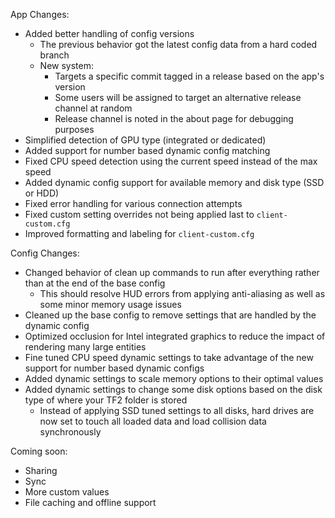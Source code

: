 App Changes:
* Added better handling of config versions
  * The previous behavior got the latest config data from a hard coded branch
  * New system:
    * Targets a specific commit tagged in a release based on the app's version
    * Some users will be assigned to target an alternative release channel at random
    * Release channel is noted in the about page for debugging purposes
* Simplified detection of GPU type (integrated or dedicated)
* Added support for number based dynamic config matching
* Fixed CPU speed detection using the current speed instead of the max speed
* Added dynamic config support for available memory and disk type (SSD or HDD)
* Fixed error handling for various connection attempts
* Fixed custom setting overrides not being applied last to `client-custom.cfg`
* Improved formatting and labeling for `client-custom.cfg`

Config Changes:
* Changed behavior of clean up commands to run after everything rather than at the end of the base config
  * This should resolve HUD errors from applying anti-aliasing as well as some minor memory usage issues
* Cleaned up the base config to remove settings that are handled by the dynamic config
* Optimized occlusion for Intel integrated graphics to reduce the impact of rendering many large entities
* Fine tuned CPU speed dynamic settings to take advantage of the new support for number based dynamic configs
* Added dynamic settings to scale memory options to their optimal values
* Added dynamic settings to change some disk options based on the disk type of where your TF2 folder is stored
  * Instead of applying SSD tuned settings to all disks, hard drives are now set to touch all loaded data and load collision data synchronously

Coming soon:
* Sharing
* Sync
* More custom values
* File caching and offline support
